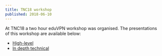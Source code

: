 ```yaml
---
title: TNC18 workshop
published: 2018-06-10
---
```


At TNC18 a two hour eduVPN workshop was organised. The presentations of this 
workshop are available below:

- [High-level](../download/GEANT-eduVPN-.pdf)
- [In depth technical](../download/eduVPN-TNC18.odp)
